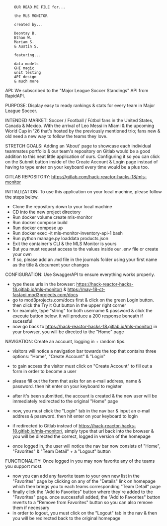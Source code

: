         OUR READ.ME FILE for...

        the MLS MONITOR

        created by...

        Deontay B.
        Ethan W.
        Mariam S.
        & Austin S.

        featuring...

        data models
        GHI magic
        unit testing
        API design
        & much more


API: We subscribed to the "Major League Soccer Standings" API from RapidAPI.

PURPOSE: Display easy to ready rankings & stats for every team in Major League Soccer.

INTENDED MARKET: Soccer / Football / Fútbol fans in the United States, Canada & Mexico. With the arrival of Leo Messi in Miami & the upcoming World Cup in '26 that's hosted by the previously mentioned trio; fans new & old need a new way to follow the teams they love.

STRETCH GOALS: Adding an 'About' page to showcase each individual teammates portfolio & our team's repository on Gitlab would be a good addition to this neat little application of ours. Configuring it so you can click on the Submit button inside of the Create Account & Login page instead of having to type enter on your keyboard every time would be a plus too. 

GITLAB REPOSITORY: https://gitlab.com/hack-reactor-hacks-18/mls-monitor



INITIALIZATION: To use this application on your local machine, please follow the steps below.

- Clone the repository down to your local machine
- CD into the new project directory
- Run docker volume create mls-monitor
- Run docker compose build
- Run docker compose up
- Run docker exec -it mls-monitor-inventory-api-1 bash
- Run python manage.py loaddata products.json
- Exit the container's CLI & the MLS Monitor is yours
- But you must request access to the values inside our .env file or create your own
- If so, please add an .md file in the journals folder using your first name as the title & document your changes

CONFIGURATION: Use SwaggerAPI to ensure everything works properly.

- type these urls in the browser: https://hack-reactor-hacks-18.gitlab.io/mls-monitor/ & https://may-18-ct-fastapi.mod3projects.com/docs
- go to mod3projects.com/docs first & click on the green Login button. then click the Try it Out button in the upper right corner
- for example, type "string" for both username & password & click the execute button below. it will produce a 200 response beneath if sucessful
- now go back to https://hack-reactor-hacks-18.gitlab.io/mls-monitor/ in your browser, you will be directed to the "Home" page

NAVIGATION: Create an account, logging in + random tips.

- visitors will notice a navigation bar towards the top that contains three options: "Home", "Create Account" & "Login"
- to gain access the visitor must click on "Create Account" to fill out a form in order to become a user
- please fill out the form that asks for an e-mail address, name & password. then hit enter on your keyboard to register
- after it's been submitted, the account is created & the new user will be immediately redirected to the original "Home" page

- now, you must click the "Login" tab in the nav bar & input an e-mail address & password. then hit enter on your keyboard to login
- if redirected to Gitlab instead of https://hack-reactor-hacks-18.gitlab.io/mls-monitor/, simply type that url back into the browser &
  you will be directed the correct, logged in version of the homepage
- once logged in, the user will notice the nav bar now consists of "Home", "Favorites" & "Team Detail" + a "Logout" button

FUNCTIONALITY: Once logged in you may now favorite any of the teams you support most.

- now you can add any favorite team to your own new list in the "Favorites" page by clicking on any of the "Details" link on homepage
  which then brings you to each teams corresponding "Team Detail" page
- finally click the "Add to Favorites" button where they're added to the "Favorites" page. once successfull added, the "Add to Favorites"
  button reverts to a "Remove from Favorites" button so you can also remove them if necessary
- in order to logout, you must click on the "Logout" tab in the nav & then you will be redirected back to the original homepage
